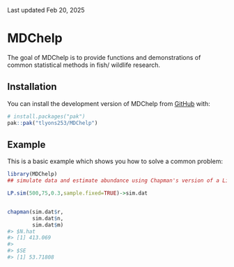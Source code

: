 Last updated Feb 20, 2025

<!-- README.md is generated from README.Rmd. Please edit that file -->

# MDChelp

<!-- badges: start -->
<!-- badges: end -->

The goal of MDChelp is to provide functions and demonstrations of common
statistical methods in fish/ wildlife research.

## Installation

You can install the development version of MDChelp from
[GitHub](https://github.com/) with:

``` r
# install.packages("pak")
pak::pak("tlyons253/MDChelp")
```

## Example

This is a basic example which shows you how to solve a common problem:

``` r
library(MDChelp)
## simulate data and estimate abundance using Chapman's version of a Lincoln-Peterson estimator

LP.sim(500,75,0.3,sample.fixed=TRUE)->sim.dat


chapman(sim.dat$r,
        sim.dat$n,
        sim.dat$m)
#> $N.hat
#> [1] 413.069
#> 
#> $SE
#> [1] 53.71808
```
